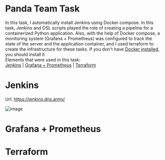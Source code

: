 # Panda Team Task

In this task, I automatically install Jenkins using Docker compose. In this task, Jenkins and DSL scripts played the role of creating a pipeline for a containerized Python application. Also, with the help of Docker compose, a monitoring system (Grafana + Prometheus) was configured to track the state of the server and the application container, and I used terraform to create the infrastructure for these tasks. If you don't have [Docker installed](https://docs.docker.com/engine/install/ubuntu/), you should install it<br> Elements that were used in this task:<br>
[Jenkins](#Jenkins) | [Grafana + Prometheus](#Grafana+Prometheus) | [Terraform](#Terraform)

# <a name="Jenkins">Jenkins</a>
Url: https://jenkins.dns.army/

![image](https://github.com/user-attachments/assets/e939a4b1-aed6-469b-885c-3e49eeb26071)

# <a name="Grafana+Prometheus">Grafana + Prometheus</a>

# <a name="Terraform">Terraform</a>